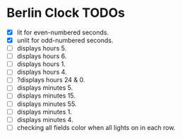 # Berlin Clock TODOs

- [x] lit for even-numbered seconds.
- [x] unlit for odd-numbered seconds.
- [ ] displays hours 5.
- [ ] displays hours 6.
- [ ] displays hours 1.
- [ ] displays hours 4.
- [ ] ?displays hours 24 & 0.
- [ ] displays minutes 5.
- [ ] displays minutes 15.
- [ ] displays minutes 55.
- [ ] displays minutes 1.
- [ ] displays minutes 4.
- [ ] checking all fields color when all lights on in each row. 
